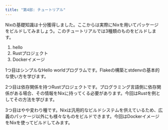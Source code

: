 ```yaml
---
title: "第4部: チュートリアル"
---
```


Nixの基礎知識は十分獲得しました。ここからは実際にNixを用いてパッケージをビルドしてみましょう。このチュートリアルでは3種類のものをビルドします。

1. hello
2. Rustプロジェクト
3. Dockerイメージ

1つ目はシンプルなHello worldプログラムです。Flakeの構築とstdenvの基本的な使い方を学びます。

2つ目は依存関係を持つRustプロジェクトです。プログラミング言語側に依存関係がある場合、その情報をNixに持ってくる必要があります。今回はRustを例としてその方法を学びます。

3つ目はやや変わり種です。Nixは汎用的なビルドシステムを供えているため、広義のパッケージ以外にも様々なものをビルドできます。今回はDockerイメージをNixを使ってビルドしてみます。
